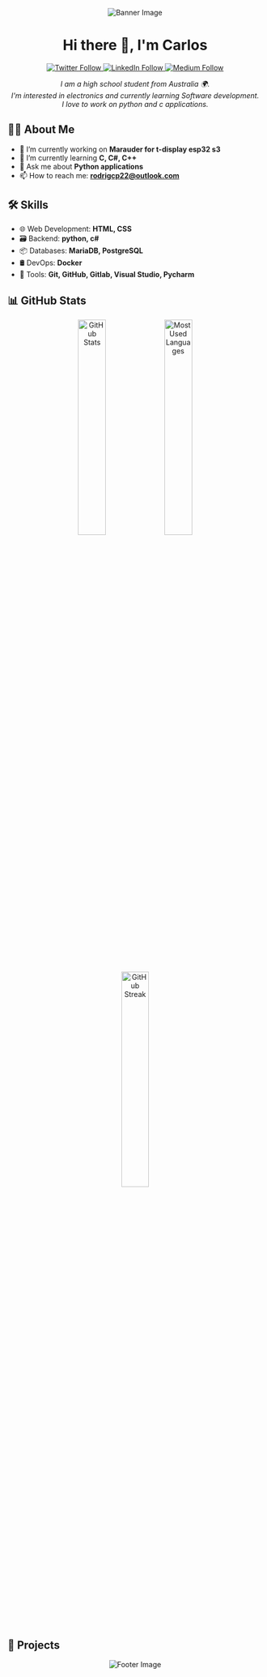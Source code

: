 <!-- Banner image -->
<p align="center">
  <img src="YOUR_BANNER_IMAGE_URL" alt="Banner Image">
</p>

<h1 align="center">Hi there 👋, I'm Carlos</h1>

<p align="center">
  <!-- Social badges -->
  <a href="YOUR_TWITTER_PROFILE_LINK">
    <img alt="Twitter Follow" src="https://img.shields.io/twitter/follow/YOUR_TWITTER_USERNAME?style=social">
  </a>
  <a href="YOUR_LINKEDIN_PROFILE_LINK">
    <img alt="LinkedIn Follow" src="https://img.shields.io/badge/-LinkedIn-blue?style=social&logo=linkedin">
  </a>
  <a href="YOUR_MEDIUM_PROFILE_LINK">
    <img alt="Medium Follow" src="https://img.shields.io/badge/-Medium-black?style=social&logo=medium">
  </a>
</p>

<p align="center">
  <!-- Introduction -->
  <em>
    I am a high school student from Australia 🌍. <br>
    I'm interested in electronics and currently learning Software development. <br>
    I love to work on python and c applications.
  </em>
</p>

<!-- About Me section -->
## 👨‍💻 About Me
- 🔭 I’m currently working on **Marauder for t-display esp32 s3**
- 🌱 I’m currently learning **C, C#, C++**
- 💬 Ask me about **Python applications**
- 📫 How to reach me: **rodrigcp22@outlook.com**

<!-- Skills section -->
## 🛠 Skills
- 🌐 Web Development: **HTML, CSS**
- 🗃️ Backend: **python, c#**
- 📦 Databases: **MariaDB, PostgreSQL**
- 🛢️ DevOps: **Docker**
- 🔧 Tools: **Git, GitHub, Gitlab, Visual Studio, Pycharm**

<!-- GitHub Stats section -->
## 📊 GitHub Stats
<p align="center">
  <img src="https://github-readme-stats.vercel.app/api?username=CptDarkrex&show_icons=true&theme=algolia" alt="GitHub Stats" width="33%">
  <img src="https://github-readme-stats.vercel.app/api/top-langs/?username=CptDarkrex&layout=compact&theme=algolia" alt="Most Used Languages" width="33%">
  <img src="https://github-readme-streak-stats.herokuapp.com/?user=CptDarkrex&theme=algolia" alt="GitHub Streak" width="33%">
</p>

<!-- Projects section -->
## 🚀 Projects
<!-- Add your projects here with the format:
- [Project Name](Link to Project) - Brief Description
-->

<!-- Footer -->
<p align="center">
  <img src="YOUR_FOOTER_IMAGE_URL" alt="Footer Image">
</p>
